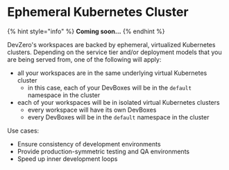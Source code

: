 # Ephemeral Kubernetes Cluster

{% hint style="info" %}
**Coming soon...**
{% endhint %}

DevZero's workspaces are backed by ephemeral, virtualized Kubernetes clusters. Depending on the service tier and/or deployment models that you are being served from, one of the following will apply:

* all your workspaces are in the same underlying virtual Kubernetes cluster
  * in this case, each of your DevBoxes will be in the `default` namespace in the cluster
* each of your workspaces will be in isolated virtual Kubernetes clusters
  * every workspace will have its own DevBoxes
  * every DevBoxes will be in the `default` namespace in the cluster

Use cases:

* Ensure consistency of development environments
* Provide production-symmetric testing and QA environments
* Speed up inner development loops
